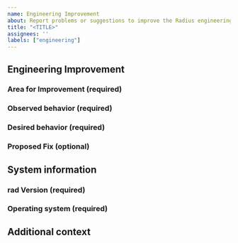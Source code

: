 ```yaml
---
name: Engineering Improvement
about: Report problems or suggestions to improve the Radius engineering processes and/or pipelines
title: "<TITLE>"
assignees: ''
labels: ["engineering"]
---
```


## Engineering Improvement

### Area for Improvement (required)
<!--What engineering process or tools can be improved? Build? Testing? ...? Be specific-->

### Observed behavior (required)
<!--What you're experiencing that you believe could be improved-->

<!--If applicable, add screenshots to help explain your problem-->

### Desired behavior (required)
<!--What you'd like to happen-->

### Proposed Fix (optional)
<!--Have you found a way to implement or fix the issue?-->

## System information

### rad Version (required)
<!--What rad cli version are you running?-->

<!-- PASTE OUTPUT OF `rad version` -->

### Operating system (required)
<!--What operating system (macOS Monterey, Windows 11, etc.) and architecture (x86, x64, arm64, etc.) are you running?-->

<!-- For example: macOS Monterey, M1 chip  -->

## Additional context
<!--Add any other context about the problem here-->